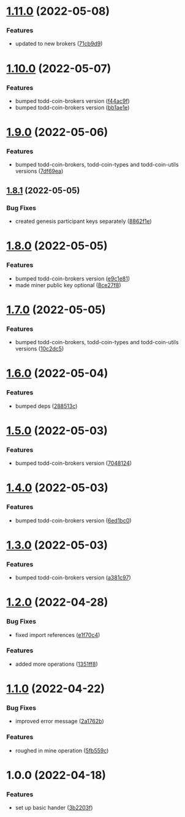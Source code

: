 # [1.11.0](https://github.com/xilution/todd-coin-tasks/compare/v1.10.0...v1.11.0) (2022-05-08)


### Features

* updated to new brokers ([71cb9d9](https://github.com/xilution/todd-coin-tasks/commit/71cb9d9555c565abb7b59eab550e90d2ee01f513))

# [1.10.0](https://github.com/xilution/todd-coin-tasks/compare/v1.9.0...v1.10.0) (2022-05-07)


### Features

* bumped todd-coin-brokers version ([f44ac9f](https://github.com/xilution/todd-coin-tasks/commit/f44ac9f10d9d04d720cdf92ede355163f69504ee))
* bumped todd-coin-brokers version ([bb1ae1e](https://github.com/xilution/todd-coin-tasks/commit/bb1ae1e2e38140bdfd63d197a99803e01c70c4b7))

# [1.9.0](https://github.com/xilution/todd-coin-tasks/compare/v1.8.1...v1.9.0) (2022-05-06)


### Features

* bumped todd-coin-brokers, todd-coin-types and todd-coin-utils versions ([7df69ea](https://github.com/xilution/todd-coin-tasks/commit/7df69ea18eab2e89ced28961af980beea04e3674))

## [1.8.1](https://github.com/xilution/todd-coin-tasks/compare/v1.8.0...v1.8.1) (2022-05-05)


### Bug Fixes

* created genesis participant keys separately ([8862f1e](https://github.com/xilution/todd-coin-tasks/commit/8862f1eeb98e767ed045f08be8cfbb0b79f12564))

# [1.8.0](https://github.com/xilution/todd-coin-tasks/compare/v1.7.0...v1.8.0) (2022-05-05)


### Features

* bumped todd-coin-brokers version ([e9c1e81](https://github.com/xilution/todd-coin-tasks/commit/e9c1e8147f81dbaf691373b3bff947e11f29e40d))
* made miner public key optional ([8ce27f8](https://github.com/xilution/todd-coin-tasks/commit/8ce27f895b808e23c471f8f1cab21515ef4a30c8))

# [1.7.0](https://github.com/xilution/todd-coin-tasks/compare/v1.6.0...v1.7.0) (2022-05-05)


### Features

* bumped todd-coin-brokers, todd-coin-types and todd-coin-utils versions ([10c2dc5](https://github.com/xilution/todd-coin-tasks/commit/10c2dc50bf4341fdc9bcd899989d2d70fcce8693))

# [1.6.0](https://github.com/xilution/todd-coin-tasks/compare/v1.5.0...v1.6.0) (2022-05-04)


### Features

* bumped deps ([288513c](https://github.com/xilution/todd-coin-tasks/commit/288513cadbd1dcef3b2dd6c70ce105facda026e9))

# [1.5.0](https://github.com/xilution/todd-coin-tasks/compare/v1.4.0...v1.5.0) (2022-05-03)


### Features

* bumped todd-coin-brokers version ([7048124](https://github.com/xilution/todd-coin-tasks/commit/7048124cd652465e9fed3a49c657acee9e15bf8f))

# [1.4.0](https://github.com/xilution/todd-coin-tasks/compare/v1.3.0...v1.4.0) (2022-05-03)


### Features

* bumped todd-coin-brokers version ([6ed1bc0](https://github.com/xilution/todd-coin-tasks/commit/6ed1bc032ad90e771e2067cca204cde98d3c8994))

# [1.3.0](https://github.com/xilution/todd-coin-tasks/compare/v1.2.0...v1.3.0) (2022-05-03)


### Features

* bumped todd-coin-brokers version ([a381c97](https://github.com/xilution/todd-coin-tasks/commit/a381c971f3ff92334a357302f4a77f7cb9a5afd7))

# [1.2.0](https://github.com/xilution/todd-coin-tasks/compare/v1.1.0...v1.2.0) (2022-04-28)


### Bug Fixes

* fixed import references ([e1f70c4](https://github.com/xilution/todd-coin-tasks/commit/e1f70c4fb9e9b965b1f9cbfe1397399fa7cb6a40))


### Features

* added more operations ([1351ff8](https://github.com/xilution/todd-coin-tasks/commit/1351ff8cabc9f9fe10b8072aa39a27baee8ac17e))

# [1.1.0](https://github.com/xilution/todd-coin-tasks/compare/v1.0.0...v1.1.0) (2022-04-22)


### Bug Fixes

* improved error message ([2a1762b](https://github.com/xilution/todd-coin-tasks/commit/2a1762b84a76ce9fb96628307e058ecc27241bec))


### Features

* roughed in mine operation ([5fb559c](https://github.com/xilution/todd-coin-tasks/commit/5fb559cb6bf465a65bb7d57fc606588e5bf439e9))

# 1.0.0 (2022-04-18)


### Features

* set up basic hander ([3b2203f](https://github.com/xilution/todd-coin-tasks/commit/3b2203fb3130030afd04791dded81d4a73456756))
